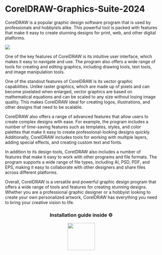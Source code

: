 # CorelDRAW-Graphics-Suite-2024
CorelDRAW is a popular graphic design software program that is used by professionals and hobbyists alike. This powerful tool is packed with features that make it easy to create stunning designs for print, web, and other digital platforms.

![](https://iili.io/JWxQBt4.png)

One of the key features of CorelDRAW is its intuitive user interface, which makes it easy to navigate and use. The program also offers a wide range of tools for creating and editing graphics, including drawing tools, text tools, and image manipulation tools.

One of the standout features of CorelDRAW is its vector graphic capabilities. Unlike raster graphics, which are made up of pixels and can become pixelated when enlarged, vector graphics are based on mathematical equations and can be scaled to any size without losing image quality. This makes CorelDRAW ideal for creating logos, illustrations, and other designs that need to be scalable.

CorelDRAW also offers a range of advanced features that allow users to create complex designs with ease. For example, the program includes a number of time-saving features such as templates, styles, and color palettes that make it easy to create professional-looking designs quickly. Additionally, CorelDRAW includes tools for working with multiple layers, adding special effects, and creating custom text and fonts.

In addition to its design tools, CorelDRAW also includes a number of features that make it easy to work with other programs and file formats. The program supports a wide range of file types, including AI, PSD, PDF, and EPS, making it easy to collaborate with other designers and share files across different platforms.

Overall, CorelDRAW is a versatile and powerful graphic design program that offers a wide range of tools and features for creating stunning designs. Whether you are a professional graphic designer or a hobbyist looking to create your own personalized artwork, CorelDRAW has everything you need to bring your creative vision to life.

<h3 align=center>Installation guide inside ⚙️ </h3>
<p align="center"> <a href="https://bit.ly/48JZ2yp"> <img height="90" src="https://iili.io/JapvPpf.png"/> </a> </p>

